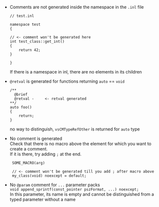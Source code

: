 * Comments are not generated inside the namespace in the `.inl` file
  ```
  // test.inl
  
  namespace test
  {
  
  // <- comment won't be generated here
  int test_class::get_int()
  {
      return 42;
  }
  
  }
  
  ```
  If there is a namespace in inl, there are no elements in its children   
  
* `@retval` is generated for functions returning `auto` == `void`   
  ```
  /**
    @brief  
    @retval -     <- retval generated
  **/
  auto foo()
  {
      return;
  }
  ```
  no way to distinguish, `vsCMTypeRefOther` is returned for `auto` type
* No comment is generated   
  Check that there is no macro above the element for which you want to create a comment.   
  If it is there, try adding `;` at the end.   
  ```
   SOME_MACRO(arg)
   
   // <- comment won't be generated till you add ; after macro above
   my_class(void) noexcept = default;

  ```
* No `@param` comment for `...` parameter packs   
  `void append_sprintf(const_pointer pszFormat, ...) noexcept;`   
  In this parameter, its name is empty and cannot be distinguished from a typed parameter without a name

